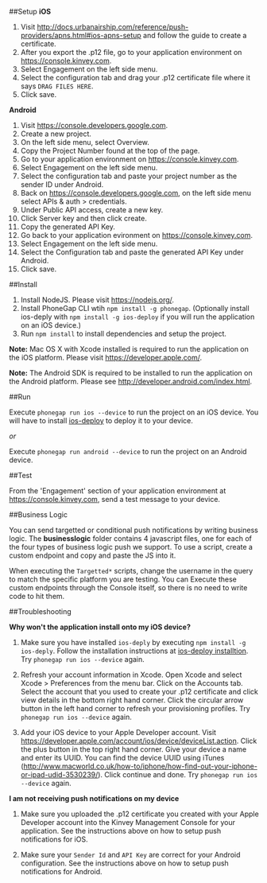 ##Setup
__iOS__

1. Visit http://docs.urbanairship.com/reference/push-providers/apns.html#ios-apns-setup and follow the guide to create a certificate.
2. After you export the .p12 file, go to your application environment on https://console.kinvey.com.
3. Select Engagement on the left side menu.
4. Select the configuration tab and drag your .p12 certificate file where it says `DRAG FILES HERE`.
5. Click save.

__Android__

1. Visit https://console.developers.google.com.
2. Create a new project.
3. On the left side menu, select Overview.
4. Copy the Project Number found at the top of the page.
5. Go to your application environment on https://console.kinvey.com.
6. Select Engagement on the left side menu.
7. Select the configuration tab and paste your project number as the sender ID under Android.
8. Back on https://console.developers.google.com, on the left side menu select APIs & auth > credentials.
9. Under Public API access, create a new key.
10. Click Server key and then click create.
11. Copy the generated API Key.
12. Go back to your application evironment on https://console.kinvey.com.
13. Select Engagement on the left side menu.
14. Select the Configuration tab and paste the generated API Key under Android.
15. Click save.

##Install

1. Install NodeJS. Please visit https://nodejs.org/.
2. Install PhoneGap CLI wtih `npm install -g phonegap`. (Optionally install ios-deply with `npm install -g ios-deploy` if you will run the application on an iOS device.)
3. Run `npm install` to install dependencies and setup the project.

**Note:** Mac OS X with Xcode installed is required to run the application on the iOS platform. Please visit https://developer.apple.com/.

**Note:** The Android SDK is required to be installed to run the application on the Android platform. Please see http://developer.android.com/index.html.

##Run

Execute `phonegap run ios --device` to run the project on an iOS device. You will have to install [ios-deploy](https://github.com/phonegap/ios-deploy#installation) to deploy it to your device.

*or*  

Execute `phonegap run android --device` to run the project on an Android device.

##Test 

From the 'Engagement' section of your application environment at https://console.kinvey.com, send a test message to your device.

##Business Logic

You can send targetted or conditional push notifications by writing business logic. The __businesslogic__ folder contains 4 javascript files, one for each of the four types of business logic push we support.  To use a script, create a custom endpoint and copy and paste the JS into it.

When executing the `Targetted*` scripts, change the username in the query to match the specific platform you are testing.  You can Execute these custom endpoints through the Console itself, so there is no need to write code to hit them.

##Troubleshooting

__Why won't the application install onto my iOS device?__  

1. Make sure you have installed `ios-deply` by executing `npm install -g ios-deply`. Follow the installation instructions at [ios-deploy installtion](https://github.com/phonegap/ios-deploy#installation). Try `phonegap run ios --device` again.

2. Refresh your account information in Xcode. Open Xcode and select Xcode > Preferences from the menu bar. Click on the Accounts tab. Select the account that you used to create your .p12 certificate and click view details in the bottom right hand corner. Click the circular arrow button in the left hand corner to refresh your provisioning profiles. Try `phonegap run ios --device` again.

3. Add your iOS device to your Apple Developer account. Visit https://developer.apple.com/account/ios/device/deviceList.action. Click the plus button in the top right hand corner. Give your device a name and enter its UUID. You can find the device UUID using iTunes (http://www.macworld.co.uk/how-to/iphone/how-find-out-your-iphone-or-ipad-udid-3530239/). Click continue and done. Try `phonegap run ios --device` again.   

__I am not receiving push notifications on my device__

1. Make sure you uploaded the .p12 certificate you created with your Apple Developer account into the Kinvey Management Console for your application. See the instructions above on how to setup push notifications for iOS.

2. Make sure your `Sender Id` and `API Key` are correct for your Android configuration. See the instructions above on how to setup push notifications for Android.



